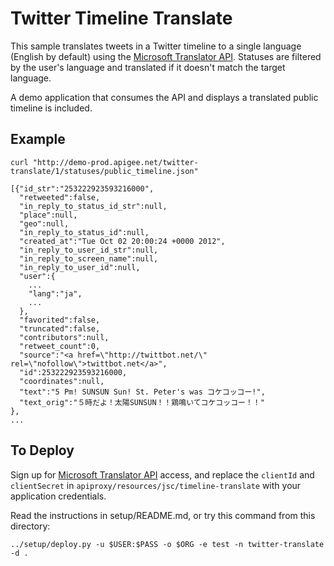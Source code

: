 # Twitter Timeline Translate

This sample translates tweets in a Twitter timeline to a single language
(English by default) using the [Microsoft Translator API](http://www.microsofttranslator.com/dev/).
Statuses are filtered by the user's language and translated if it doesn't
match the target language.

A demo application that consumes the API and displays a translated public timeline is included.

## Example

    curl "http://demo-prod.apigee.net/twitter-translate/1/statuses/public_timeline.json"

    [{"id_str":"253222923593216000",
      "retweeted":false,
      "in_reply_to_status_id_str":null,
      "place":null,
      "geo":null,
      "in_reply_to_status_id":null,
      "created_at":"Tue Oct 02 20:00:24 +0000 2012",
      "in_reply_to_user_id_str":null,
      "in_reply_to_screen_name":null,
      "in_reply_to_user_id":null,
      "user":{
        ...
        "lang":"ja",
        ...
      },
      "favorited":false,
      "truncated":false,
      "contributors":null,
      "retweet_count":0,
      "source":"<a href=\"http://twittbot.net/\" rel=\"nofollow\">twittbot.net</a>",
      "id":253222923593216000,
      "coordinates":null,
      "text":"5 Pm! SUNSUN Sun! St. Peter's was コケコッコー!",
      "text_orig":"５時だよ！太陽SUNSUN！！鶏鳴いてコケコッコー！！"
    },
    ...

## To Deploy

Sign up for [Microsoft Translator API](http://www.microsofttranslator.com/dev/) access,
and replace the `clientId` and `clientSecret` in `apiproxy/resources/jsc/timeline-translate`
with your application credentials.

Read the instructions in setup/README.md, or try this command from this directory:

    ../setup/deploy.py -u $USER:$PASS -o $ORG -e test -n twitter-translate -d .

